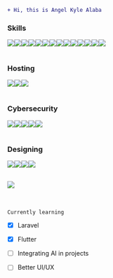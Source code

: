 ```diff
+ Hi, this is Angel Kyle Alaba
```

### Skills
<img src="https://img.shields.io/badge/CSS3-1572B6?style=for-the-badge&logo=css3&logoColor=white"/><img src="https://img.shields.io/badge/HTML5-E34F26?style=for-the-badge&logo=html5&logoColor=white"/><img src="https://img.shields.io/badge/JavaScript-323330?style=for-the-badge&logo=javascript&logoColor=F7DF1E"/><img src="https://img.shields.io/badge/Python-FFD43B?style=for-the-badge&logo=python&logoColor=blue"/><img src="https://img.shields.io/badge/Scratch-4D97FF?style=for-the-badge&logo=Scratch&logoColor=white"/><img src="https://img.shields.io/badge/Arduino-00979D?style=for-the-badge&logo=Arduino&logoColor=white"/><img src="https://img.shields.io/badge/PHP-777BB4?style=for-the-badge&logo=php&logoColor=white"/><img src="https://img.shields.io/badge/Java-ED8B00?style=for-the-badge&logo=openjdk&logoColor=white"/><img src="https://img.shields.io/badge/Tailwind_CSS-38B2AC?style=for-the-badge&logo=tailwind-css&logoColor=white"/><img src="https://img.shields.io/badge/MySQL-005C84?style=for-the-badge&logo=mysql&logoColor=white"/><img src="https://img.shields.io/badge/bootstrap-%238511FA.svg?style=for-the-badge&logo=bootstrap&logoColor=white"/><img src="https://img.shields.io/badge/chart.js-F5788D.svg?style=for-the-badge&logo=chart.js&logoColor=white"/><img src="https://img.shields.io/badge/jquery-%230769AD.svg?style=for-the-badge&logo=jquery&logoColor=white"/><img src="https://img.shields.io/badge/laravel-%23FF2D20.svg?style=for-the-badge&logo=laravel&logoColor=white"/>
<br><br>

### Hosting
<img src="https://img.shields.io/badge/github%20pages-121013?style=for-the-badge&logo=github&logoColor=white"/><img src="https://img.shields.io/badge/netlify-%23000000.svg?style=for-the-badge&logo=netlify&logoColor=#00C7B7"/><img src="https://img.shields.io/badge/vercel-%23000000.svg?style=for-the-badge&logo=vercel&logoColor=white"/><br><br>

### Cybersecurity
<img src="https://img.shields.io/badge/Kali_Linux-557C94?style=for-the-badge&logo=kali-linux&logoColor=white"/><img src="https://img.shields.io/badge/HackTheBox-111927?style=for-the-badge&logo=Hack%20The%20Box&logoColor=9FEF00"/><img src="https://img.shields.io/badge/TryHackMe-212C42?style=for-the-badge&logo=TryHackMe&logoColor=white"/><img src="https://img.shields.io/badge/Wireshark-1679A7?style=for-the-badge&logo=Wireshark&logoColor=white"/><img src="https://img.shields.io/badge/burpsuite-FF6633?style=for-the-badge&logo=burpsuite&logoColor=white"/><br><br>

### Designing
<img src="https://img.shields.io/badge/Adobe%20Photoshop-31A8FF?style=for-the-badge&logo=Adobe%20Photoshop&logoColor=black"/><img src="https://img.shields.io/badge/Adobe%20InDesign-FF3366?style=for-the-badge&logo=Adobe%20InDesign&logoColor=white"/><img src="https://img.shields.io/badge/Canva-%2300C4CC.svg?&style=for-the-badge&logo=Canva&logoColor=white"/><img src="https://img.shields.io/badge/figma-%23F24E1E.svg?style=for-the-badge&logo=figma&logoColor=white"/><br><br>

<img src="https://github-readme-stats.vercel.app/api/top-langs/?username=AngelAlaba13"/>
<br><br><br>

`Currently learning`
- [x] Laravel
- [x] Flutter
- [ ] Integrating AI in projects
- [ ] Better UI/UX







